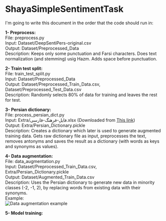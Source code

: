 ﻿# ShayaSimpleSentimentTask

I'm going to write this document in the order that the code should run in:  
  
**1- Preprocess:**  
File: preprocess.py  
Input: Dataset/DeepSentiPers-original.csv  
Output: Dataset/Preprocessed_Data  
Description: Keeps only some punctuation and Farsi characters. Does text normalization (and stemming) usig Hazm. Adds space before punctuation.  
  
**2- Train test split:**  
File: train_test_split.py  
Input: Dataset/Preprocessed_Data  
Output: Dataset/Preprocessed_Train_Data.csv, Dataset/Preprocessed_Test_Data.csv  
Description: Randomly selects 80% of data for training and leaves the rest for test.  
  
**3- Persian dictionary:**  
File: process_persian_dict.py  
Input: Extra/فایل-فرهنگ-فارسی.xlsx (Downloaded from [This link](https://bigdata-ir.com/%d9%81%d8%a7%db%8c%d9%84-%d9%81%d8%b1%d9%87%d9%86%da%af-%d9%81%d8%a7%d8%b1%d8%b3%db%8c-%d8%a8%d8%a7-%d9%81%d8%b1%d9%85%d8%aa-csv-%d9%82%d8%a7%d8%a8%d9%84-%d8%a8%d8%a7%d8%b1%da%af%d8%b0%d8%a7%d8%b1/))   
Output: Extra/Persian_Dictionary.pickle  
Description: Creates a dictionary which later is used to generate augmented training data. Gets raw dictionary file as input, preprocesses the text, removes antonyms and saves the result as a dictionary (with words as keys and synonyms as values).  
  
**4- Data augmentation:**  
File: data_augmentation.py  
Input: Dataset/Preprocessed_Train_Data.csv, Extra/Persian_Dictionary.pickle  
Output: Dataset/Augmented_Train_Data.csv  
Description: Uses the Persian dictionary to generate new data in minority classes (-2, -1, 2), by replacing words from existing data with their synonyms.  
Example:  
![Data augmentation example](https://github.com/PinaxX/ShayaSimpleSentimentTask/tree/main/Images/augmentation.jpg)  
  
**5- Model training:**  
